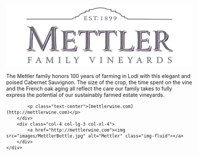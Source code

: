 <div class="card">
    <a href="http://mettlerwine.com"><img src="images/MettlerLogo.png" alt="Mettler" class="img-fluid"></a>
    <div class="row">
        <div class="col-8 col-lg-9 col-xl-8 card-body align-self-center">
            <p class="card-text text-center">The Mettler family honors 100 years of farming in Lodi with this elegant and poised Cabernet Sauvignon. The size of the crop, the time spent on the vine and the French oak aging all reflect the care our family takes to fully express the potential of our sustainably farmed estate vineyards.</p>

            <p class="text-center">[mettlerwine.com](http://mettlerwine.com)</p>
        </div>
        <div class="col-4 col-lg-3 col-xl-4">
            <a href="http://mettlerwine.com"><img src="images/MettlerBottle.jpg" alt="Mettler" class="img-fluid"></a>
        </div>
    </div>
</div>
